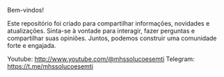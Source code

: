 Bem-vindos!

Este repositório foi criado para compartilhar informações, novidades e atualizações. Sinta-se à vontade para interagir, fazer perguntas e compartilhar suas opiniões. Juntos, podemos construir uma comunidade forte e engajada.

Youtube: http://www.youtube.com/@mhssolucoesemti
Telegram: https://t.me/mhssolucoesemti

